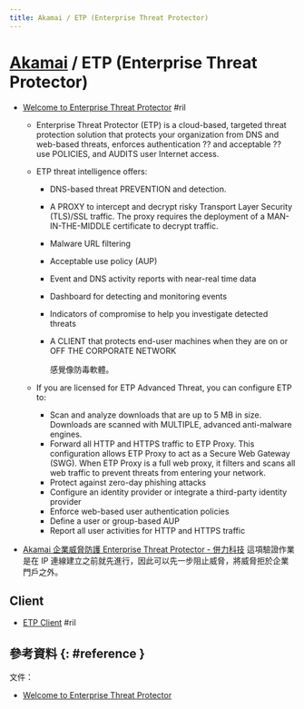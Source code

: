 ```yaml
---
title: Akamai / ETP (Enterprise Threat Protector)
---
```

# [Akamai](akamai.md) / ETP (Enterprise Threat Protector)

  - [Welcome to Enterprise Threat Protector](https://learn.akamai.com/en-us/webhelp/enterprise-threat-protector/enterprise-threat-protector/GUID-0CF6F5C6-AFB2-4404-8FAE-6380028D3A5E.html) #ril

      - Enterprise Threat Protector (ETP) is a cloud-based, targeted threat protection solution that protects your organization from DNS and web-based threats, enforces authentication ?? and acceptable ?? use POLICIES, and AUDITS user Internet access.

      - ETP threat intelligence offers:

          - DNS-based threat PREVENTION and detection.
          - A PROXY to intercept and decrypt risky Transport Layer Security (TLS)/SSL traffic. The proxy requires the deployment of a MAN-IN-THE-MIDDLE certificate to decrypt traffic.
          - Malware URL filtering
          - Acceptable use policy (AUP)
          - Event and DNS activity reports with near-real time data
          - Dashboard for detecting and monitoring events
          - Indicators of compromise to help you investigate detected threats

          - A CLIENT that protects end-user machines when they are on or OFF THE CORPORATE NETWORK

            感覺像防毒軟體。

      - If you are licensed for ETP Advanced Threat, you can configure ETP to:

          - Scan and analyze downloads that are up to 5 MB in size. Downloads are scanned with MULTIPLE, advanced anti-malware engines.
          - Forward all HTTP and HTTPS traffic to ETP Proxy. This configuration allows ETP Proxy to act as a Secure Web Gateway (SWG). When ETP Proxy is a full web proxy, it filters and scans all web traffic to prevent threats from entering your network.
          - Protect against zero-day phishing attacks
          - Configure an identity provider or integrate a third-party identity provider
          - Enforce web-based user authentication policies
          - Define a user or group-based AUP
          - Report all user activities for HTTP and HTTPS traffic

  - [Akamai 企業威脅防護 Enterprise Threat Protector \- 併力科技](https://www.jforce.com.tw/solutions/akamai/etp/) 這項驗證作業是在 IP 連線建立之前就先進行，因此可以先一步阻止威脅，將威脅拒於企業門戶之外。

## Client

  - [ETP Client](https://learn.akamai.com/en-us/webhelp/enterprise-threat-protector/etp-client-configuration-guide/GUID-EB364383-6FE9-472F-B04C-5B8F93B8F080.html) #ril

## 參考資料 {: #reference }

文件：

  - [Welcome to Enterprise Threat Protector](https://learn.akamai.com/en-us/webhelp/enterprise-threat-protector/enterprise-threat-protector/GUID-0CF6F5C6-AFB2-4404-8FAE-6380028D3A5E.html)
